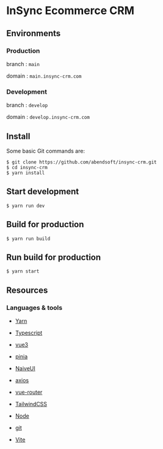 # InSync Ecommerce CRM

## Environments

### Production

branch : `main`

domain : `main.insync-crm.com`

### Development

branch : `develop`

domain : `develop.insync-crm.com`

## Install

Some basic Git commands are:

```
$ git clone https://github.com/abendsoft/insync-crm.git
$ cd insync-crm
$ yarn install
```

## Start development

```
$ yarn run dev
```

## Build for production

```
$ yarn run build
```

## Run build for production

```
$ yarn start
```

## Resources

### Languages & tools

- [Yarn](https://yarnpkg.com/)

- [Typescript](https://www.typescriptlang.org/)

- [vue3](https://vuejs.org/)

- [pinia](https://pinia.vuejs.org/)

- [NaiveUI](https://www.naiveui.com/en-US/os-theme)

- [axios](https://axios-http.com/docs/intro)

- [vue-router](https://router.vuejs.org/)

- [TailwindCSS](https://tailwindcss.com/)

- [Node](http://nodejs.org/)

- [git](https://git-scm.com/)

- [Vite](https://vitejs.dev/)
